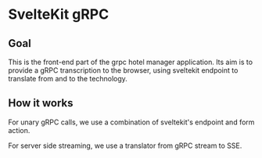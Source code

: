 # SvelteKit gRPC 

## Goal

This is the front-end part of the grpc hotel manager application. Its aim is to provide a gRPC transcription to the browser, using sveltekit endpoint to translate from and to the technology.

## How it works

For unary gRPC calls, we use a combination of sveltekit's endpoint and form action.

For server side streaming, we use a translator from gRPC stream to SSE.

